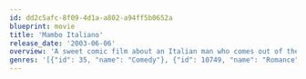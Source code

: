 ```yaml
---
id: dd2c5afc-8f09-4d1a-a802-a94ff5b0652a
blueprint: movie
title: 'Mambo Italiano'
release_date: '2003-06-06'
overview: 'A sweet comic film about an Italian man who comes out of the closet and the affect it has on his life and his crazy family. A family movie about the stereotypes of homosexuals and Italians – called by critics "the gay" My Big Fat Greek Wedding.'
genres: '[{"id": 35, "name": "Comedy"}, {"id": 10749, "name": "Romance"}]'
---
```

